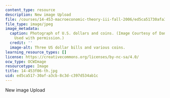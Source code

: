```yaml
---
content_type: resource
description: New image Upload
file: /courses/14-453-macroeconomic-theory-iii-fall-2006/ed5ca51730afa3cb8c3dc397d534ab1c_14-453f06-th.jpg
file_type: image/jpeg
image_metadata:
  caption: Photograph of U.S. dollars and coins. (Image Courtesy of Daniel Bersak.
    Used with permission.)
  credit: ''
  image-alt: Three US dollar bills and various coins.
learning_resource_types: []
license: https://creativecommons.org/licenses/by-nc-sa/4.0/
ocw_type: OCWImage
resourcetype: Image
title: 14-453f06-th.jpg
uid: ed5ca517-30af-a3cb-8c3d-c397d534ab1c
---
```

New image Upload